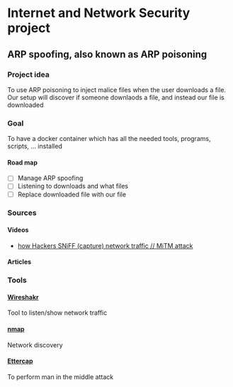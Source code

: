 # Internet and Network Security project

## ARP spoofing, also known as ARP poisoning

### Project idea

To use ARP poisoning to inject malice files when the user downloads a file.
Our setup will discover if someone downlaods a file, and instead our file is downloaded

### Goal

To have a docker container which has all the needed tools, programs, scripts, ... installed

#### Road map

- [ ] Manage ARP spoofing
- [ ] Listening to downloads and what files
- [ ] Replace downloaded file with our file

### Sources

#### Videos

* [how Hackers SNiFF (capture) network traffic // MiTM attack](https://youtu.be/-rSqbgI7oZM?si=xtfKk-oAmu4ksEZM)

#### Articles

### Tools

#### [Wireshakr](https://www.wireshark.org/)

Tool to listen/show network traffic

#### [nmap](https://nmap.org/)

Network discovery

#### [Ettercap](https://www.ettercap-project.org/)

To perform man in the middle attack

